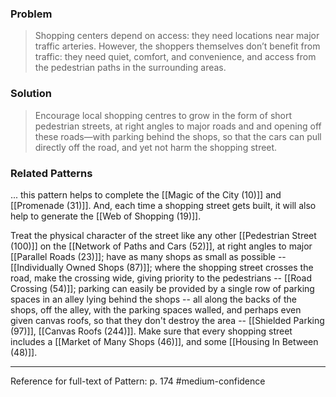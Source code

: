 ### Problem
>Shopping centers depend on access: they need locations near major traffic arteries. However, the shoppers themselves don’t benefit from traffic: they need quiet, comfort, and convenience, and access from the pedestrian paths in the surrounding areas.

### Solution
>Encourage local shopping centres to grow in the form of short pedestrian streets, at right angles to major roads and and opening off these roads—with parking behind the shops, so that the cars can pull directly off the road, and yet not harm the shopping street.

### Related Patterns
... this pattern helps to complete the [[Magic of the City (10)]] and [[Promenade (31)]]. And, each time a shopping street gets built, it will also help to generate the [[Web of Shopping (19)]].

Treat the physical character of the street like any other [[Pedestrian Street (100)]] on the [[Network of Paths and Cars (52)]], at right angles to major [[Parallel Roads (23)]]; have as many shops as small as possible -- [[Individually Owned Shops (87)]]; where the shopping street crosses the road, make the crossing wide, giving priority to the pedestrians -- [[Road Crossing (54)]]; parking can easily be provided by a single row of parking spaces in an alley lying behind the shops -- all along the backs of the shops, off the alley, with the parking spaces walled, and perhaps even given canvas roofs, so that they don't destroy the area -- [[Shielded Parking (97)]], [[Canvas Roofs (244)]]. Make sure that every shopping street includes a [[Market of Many Shops (46)]], and some [[Housing In Between (48)]].

---
Reference for full-text of Pattern: p. 174 #medium-confidence 